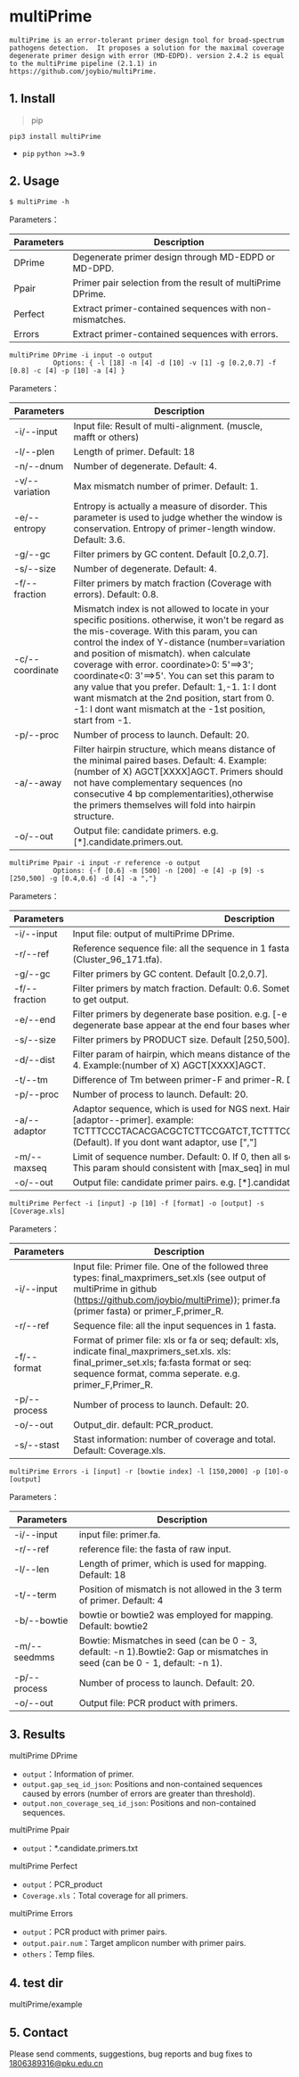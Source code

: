 # multiPrime

`multiPrime is an error-tolerant primer design tool for broad-spectrum pathogens detection. 
It proposes a solution for the maximal coverage degenerate primer design with error (MD-EDPD).
version 2.4.2 is equal to the multiPrime pipeline (2.1.1) in https://github.com/joybio/multiPrime.` 

## 1. Install

> pip

```
pip3 install multiPrime
```

+ `pip` `python >=3.9`



## 2. Usage

```
$ multiPrime -h 
```
Parameters：

| Parameters    | Description                                                 |
|---------------|-------------------------------------------------------------|
| DPrime        | Degenerate primer design through MD-EDPD or MD-DPD.         |
| Ppair         | Primer pair selection from the result of multiPrime DPrime. |
| Perfect       | Extract primer-contained sequences with non-mismatches.     |
| Errors        | Extract primer-contained sequences with errors.             |
```
multiPrime DPrime -i input -o output
           Options: { -l [18] -n [4] -d [10] -v [1] -g [0.2,0.7] -f [0.8] -c [4] -p [10] -a [4] }
```
Parameters：

| Parameters      | Description                                                                                                                                                                                                                                                                                                                                                                                                                                                                                                  |
|-----------------|--------------------------------------------------------------------------------------------------------------------------------------------------------------------------------------------------------------------------------------------------------------------------------------------------------------------------------------------------------------------------------------------------------------------------------------------------------------------------------------------------------------|
| -i/--input      | Input file: Result of multi-alignment. (muscle, mafft or others)                                                                                                                                                                                                                                                                                                                                                                                                                                             |
| -l/--plen       | Length of primer. Default: 18                                                                                                                                                                                                                                                                                                                                                                                                                                                                                |
| -n/--dnum       | Number of degenerate. Default: 4.                                                                                                                                                                                                                                                                                                                                                                                                                                                                            |
| -v/--variation  | Max mismatch number of primer. Default: 1.                                                                                                                                                                                                                                                                                                                                                                                                                                                                   |
| -e/--entropy    | Entropy is actually a measure of disorder. This parameter is used to judge whether the window is conservation. Entropy of primer-length window. Default: 3.6.                                                                                                                                                                                                                                                                                                                                                |
| -g/--gc         | Filter primers by GC content. Default [0.2,0.7].                                                                                                                                                                                                                                                                                                                                                                                                                                                             |
| -s/--size       | Number of degenerate. Default: 4.                                                                                                                                                                                                                                                                                                                                                                                                                                                                            |
| -f/--fraction   | Filter primers by match fraction (Coverage with errors). Default: 0.8.                                                                                                                                                                                                                                                                                                                                                                                                                                       |
| -c/--coordinate | Mismatch index is not allowed to locate in your specific positions. otherwise, it won't be regard as the mis-coverage. With this param, you can control the index of Y-distance (number=variation and position of mismatch). when calculate coverage with error. coordinate>0: 5'==>3'; coordinate<0: 3'==>5'. You can set this param to any value that you prefer. Default: 1,-1. 1:  I dont want mismatch at the 2nd position, start from 0. -1: I dont want mismatch at the -1st position, start from -1. |
| -p/--proc       | Number of process to launch. Default: 20.                                                                                                                                                                                                                                                                                                                                                                                                                                                                    |
| -a/--away       | Filter hairpin structure, which means distance of the minimal paired bases. Default: 4. Example:(number of X) AGCT[XXXX]AGCT. Primers should not have complementary sequences (no consecutive 4 bp complementarities),otherwise the primers themselves will fold into hairpin structure.                                                                                                                                                                                                                     |
| -o/--out        | Output file: candidate primers. e.g.  [*].candidate.primers.out.                                                                                                                                                                                                                                                                                                                                                                                                                                             |
```
multiPrime Ppair -i input -r reference -o output
           Options: {-f [0.6] -m [500] -n [200] -e [4] -p [9] -s [250,500] -g [0.4,0.6] -d [4] -a ","}
```
Parameters：

| Parameters    | Description                                                                                                                                                                                                         |
|---------------|---------------------------------------------------------------------------------------------------------------------------------------------------------------------------------------------------------------------|
| -i/--input    | Input file: output of multiPrime DPrime.                                                                                                                                                                            |
| -r/--ref      | Reference sequence file: all the sequence in 1 fasta, for example: (Cluster_96_171.tfa).                                                                                                                            |
| -g/--gc       | Filter primers by GC content. Default [0.2,0.7].                                                                                                                                                                    |
| -f/--fraction | Filter primers by match fraction. Default: 0.6. Sometimes you need a small fraction to get output.                                                                                                                  |
| -e/--end      | Filter primers by degenerate base position. e.g. [-e 4] means I dont want degenerate base appear at the end four bases when primer pre-filter. Default: 4.                                                          |
| -s/--size     | Filter primers by PRODUCT size. Default [250,500].                                                                                                                                                                  |
| -d/--dist     | Filter param of hairpin, which means distance of the minimal paired bases. Default: 4. Example:(number of X) AGCT[XXXX]AGCT.                                                                                        |
| -t/--tm       | Difference of Tm between primer-F and primer-R. Default: 5.                                                                                                                                                         |
| -p/--proc     | Number of process to launch. Default: 20.                                                                                                                                                                           |
| -a/--adaptor  | Adaptor sequence, which is used for NGS next. Hairpin or dimer detection for [adaptor--primer]. example: TCTTTCCCTACACGACGCTCTTCCGATCT,TCTTTCCCTACACGACGCTCTTCCGATCT (Default). If you dont want adaptor, use [","] |
| -m/--maxseq   | Limit of sequence number. Default: 0. If 0, then all sequence will take into account. This param should consistent with [max_seq] in multi-alignment.                                                               |
| -o/--out      | Output file: candidate primer pairs. e.g.  [*].candidate.primers.txt.                                                                                                                                               |
```
multiPrime Perfect -i [input] -p [10] -f [format] -o [output] -s [Coverage.xls]
```
Parameters：

| Parameters   | Description                                                                                                                                                                                                    |
|--------------|----------------------------------------------------------------------------------------------------------------------------------------------------------------------------------------------------------------|
| -i/--input   | Input file: Primer file. One of the followed three types: final_maxprimers_set.xls (see output of multiPrime in github (https://github.com/joybio/multiPrime)); primer.fa (primer fasta) or primer_F,primer_R. |
| -r/--ref     | Sequence file: all the input sequences in 1 fasta.                                                                                                                                                             |
| -f/--format  | Format of primer file: xls or fa or seq; default: xls, indicate final_maxprimers_set.xls. xls: final_primer_set.xls; fa:fasta format or seq: sequence format, comma seperate. e.g. primer_F,Primer_R.          |
| -p/--process | Number of process to launch. Default: 20.                                                                                                                                                                      |
| -o/--out     | Output_dir. default: PCR_product.                                                                                                                                                                              |
| -s/--stast   | Stast information: number of coverage and total. Default: Coverage.xls.                                                                                                                                        |
```
multiPrime Errors -i [input] -r [bowtie index] -l [150,2000] -p [10]-o [output]
```
Parameters：

| Parameters   | Description                                                                                                                |
|--------------|----------------------------------------------------------------------------------------------------------------------------|
| -i/--input   | input file: primer.fa.                                                                                                     |
| -r/--ref     | reference file: the fasta of raw input.                                                                                    |
| -l/--len     | Length of primer, which is used for mapping. Default: 18                                                                   |
| -t/--term    | Position of mismatch is not allowed in the 3 term of primer. Default: 4                                                    |
| -b/--bowtie  | bowtie or bowtie2 was employed for mapping. Default: bowtie2                                                               |
| -m/--seedmms | Bowtie: Mismatches in seed (can be 0 - 3, default: -n 1).Bowtie2: Gap or mismatches in seed (can be 0 - 1, default: -n 1). |
| -p/--process | Number of process to launch. Default: 20.                                                                                  |
| -o/--out     | Output file: PCR product with primers.                                                                                     |


## 3. Results

multiPrime DPrime
+ `output`：Information of primer.
+ `output.gap_seq_id_json`: Positions and non-contained sequences caused by errors (number of errors are greater than threshold).
+ `output.non_coverage_seq_id_json`: Positions and non-contained sequences.

multiPrime Ppair 
+ `output`：*.candidate.primers.txt

multiPrime Perfect 
+ `output`：PCR_product
+ `Coverage.xls`：Total coverage for all primers.

multiPrime Errors 
+ `output`：PCR product with primer pairs.
+ `output.pair.num`：Target amplicon number with primer pairs.
+ `others`：Temp files.

## 4. test dir


multiPrime/example


## 5. Contact


Please send comments, suggestions, bug reports and bug fixes to 1806389316@pku.edu.cn
